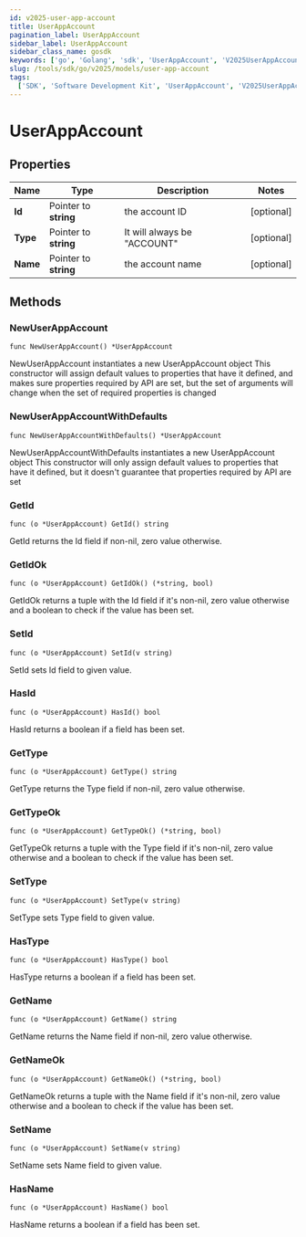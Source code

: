 ```yaml
---
id: v2025-user-app-account
title: UserAppAccount
pagination_label: UserAppAccount
sidebar_label: UserAppAccount
sidebar_class_name: gosdk
keywords: ['go', 'Golang', 'sdk', 'UserAppAccount', 'V2025UserAppAccount']
slug: /tools/sdk/go/v2025/models/user-app-account
tags:
  ['SDK', 'Software Development Kit', 'UserAppAccount', 'V2025UserAppAccount']
---
```


# UserAppAccount

## Properties

| Name | Type | Description | Notes |
| --- | --- | --- | --- |
| **Id** | Pointer to **string** | the account ID | [optional] |
| **Type** | Pointer to **string** | It will always be \"ACCOUNT\" | [optional] |
| **Name** | Pointer to **string** | the account name | [optional] |

## Methods

### NewUserAppAccount

`func NewUserAppAccount() *UserAppAccount`

NewUserAppAccount instantiates a new UserAppAccount object This constructor will assign default values to properties that have it defined, and makes sure properties required by API are set, but the set of arguments will change when the set of required properties is changed

### NewUserAppAccountWithDefaults

`func NewUserAppAccountWithDefaults() *UserAppAccount`

NewUserAppAccountWithDefaults instantiates a new UserAppAccount object This constructor will only assign default values to properties that have it defined, but it doesn't guarantee that properties required by API are set

### GetId

`func (o *UserAppAccount) GetId() string`

GetId returns the Id field if non-nil, zero value otherwise.

### GetIdOk

`func (o *UserAppAccount) GetIdOk() (*string, bool)`

GetIdOk returns a tuple with the Id field if it's non-nil, zero value otherwise and a boolean to check if the value has been set.

### SetId

`func (o *UserAppAccount) SetId(v string)`

SetId sets Id field to given value.

### HasId

`func (o *UserAppAccount) HasId() bool`

HasId returns a boolean if a field has been set.

### GetType

`func (o *UserAppAccount) GetType() string`

GetType returns the Type field if non-nil, zero value otherwise.

### GetTypeOk

`func (o *UserAppAccount) GetTypeOk() (*string, bool)`

GetTypeOk returns a tuple with the Type field if it's non-nil, zero value otherwise and a boolean to check if the value has been set.

### SetType

`func (o *UserAppAccount) SetType(v string)`

SetType sets Type field to given value.

### HasType

`func (o *UserAppAccount) HasType() bool`

HasType returns a boolean if a field has been set.

### GetName

`func (o *UserAppAccount) GetName() string`

GetName returns the Name field if non-nil, zero value otherwise.

### GetNameOk

`func (o *UserAppAccount) GetNameOk() (*string, bool)`

GetNameOk returns a tuple with the Name field if it's non-nil, zero value otherwise and a boolean to check if the value has been set.

### SetName

`func (o *UserAppAccount) SetName(v string)`

SetName sets Name field to given value.

### HasName

`func (o *UserAppAccount) HasName() bool`

HasName returns a boolean if a field has been set.
